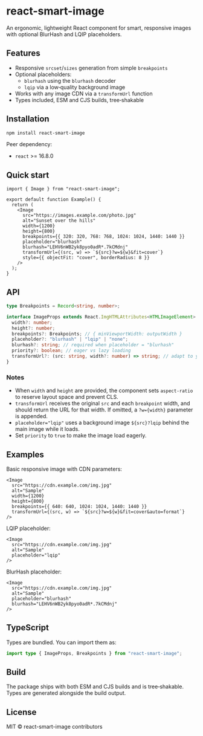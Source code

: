 # react-smart-image

An ergonomic, lightweight React component for smart, responsive images with optional BlurHash and LQIP placeholders.

## Features

- Responsive `srcset`/`sizes` generation from simple `breakpoints`
- Optional placeholders:
  - `blurhash` using the `blurhash` decoder
  - `lqip` via a low‑quality background image
- Works with any image CDN via a `transformUrl` function
- Types included, ESM and CJS builds, tree‑shakable

## Installation

```bash
npm install react-smart-image
```

Peer dependency:

- `react` >= 16.8.0

## Quick start

```tsx
import { Image } from "react-smart-image";

export default function Example() {
  return (
    <Image
      src="https://images.example.com/photo.jpg"
      alt="Sunset over the hills"
      width={1200}
      height={800}
      breakpoints={{ 320: 320, 768: 768, 1024: 1024, 1440: 1440 }}
      placeholder="blurhash"
      blurhash="LEHV6nWB2yk8pyo0adR*.7kCMdnj"
      transformUrl={(src, w) => `${src}?w=${w}&fit=cover`}
      style={{ objectFit: "cover", borderRadius: 8 }}
    />
  );
}
```

## API

```ts
type Breakpoints = Record<string, number>;

interface ImageProps extends React.ImgHTMLAttributes<HTMLImageElement> {
  width?: number;
  height?: number;
  breakpoints?: Breakpoints; // { minViewportWidth: outputWidth }
  placeholder?: "blurhash" | "lqip" | "none";
  blurhash?: string; // required when placeholder = "blurhash"
  priority?: boolean; // eager vs lazy loading
  transformUrl?: (src: string, width?: number) => string; // adapt to your CDN
}
```

### Notes

- When `width` and `height` are provided, the component sets `aspect-ratio` to reserve layout space and prevent CLS.
- `transformUrl` receives the original `src` and each `breakpoint` width, and should return the URL for that width. If omitted, a `?w={width}` parameter is appended.
- `placeholder="lqip"` uses a background image `${src}?lqip` behind the main image while it loads.
- Set `priority` to `true` to make the image load eagerly.

## Examples

Basic responsive image with CDN parameters:

```tsx
<Image
  src="https://cdn.example.com/img.jpg"
  alt="Sample"
  width={1200}
  height={800}
  breakpoints={{ 640: 640, 1024: 1024, 1440: 1440 }}
  transformUrl={(src, w) => `${src}?w=${w}&fit=cover&auto=format`}
/>
```

LQIP placeholder:

```tsx
<Image
  src="https://cdn.example.com/img.jpg"
  alt="Sample"
  placeholder="lqip"
/>
```

BlurHash placeholder:

```tsx
<Image
  src="https://cdn.example.com/img.jpg"
  alt="Sample"
  placeholder="blurhash"
  blurhash="LEHV6nWB2yk8pyo0adR*.7kCMdnj"
/>
```

## TypeScript

Types are bundled. You can import them as:

```ts
import type { ImageProps, Breakpoints } from "react-smart-image";
```

## Build

The package ships with both ESM and CJS builds and is tree‑shakable. Types are generated alongside the build output.

## License

MIT © react-smart-image contributors


